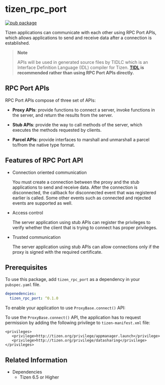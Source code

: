 # tizen_rpc_port

[![pub package](https://img.shields.io/pub/v/tizen_rpc_port.svg)](https://pub.dev/packages/tizen_rpc_port)

Tizen applications can communicate with each other using RPC Port APIs, which allows applications to send and receive data after a connection is established.

>**Note**
>
> APIs will be used in generated source files by TIDLC which is an Interface Definition Language (IDL) compiler for Tizen.
> **[TIDL](https://docs.tizen.org/application/native/guides/app-management/tidl/) is recommended rather than using RPC Port APIs directly.**

## RPC Port APIs

RPC Port APIs compose of three set of APIs:

- **Proxy APIs**:  provide functions to connect a server, invoke functions in the server, and return the results from the server.

- **Stub APIs**:  provide the way to call methods of the server, which executes the methods requested by clients.

- **Parcel APIs**:  provide interfaces to marshall and unmarshall a parcel to/from the native type format.

## Features of RPC Port API

- Connection oriented communication

  You must create a connection between the proxy and the stub applications to send and receive data. After the connection is disconnected, the callback for disconnected event that was registered earlier is called. Some other events such as connected and rejected events are supported as well.

- Access control

  The server application using stub APIs can register the privileges to verify whether the client that is trying to connect has proper privileges.

- Trusted communication

  The server application using stub APIs can allow connections only if the proxy is signed with the required certificate.

## Prerequisites

To use this package, add `tizen_rpc_port` as a dependency in your `pubspec.yaml` file.

```yaml
depenedencies:
  tizen_rpc_port: ^0.1.0
```

To enable your application to use `ProxyBase.connect()` API:

  To use the `ProxyBase.connect()` API, the application has to request permission by adding the following privilege to `tizen-manifest.xml` file:

  ```
  <privileges>
     <privilege>http://tizen.org/privilege/appmanager.launch</privilege>
     <privilege>http://tizen.org/privilege/datasharing</privilege>
  </privileges>
  ```


## Related Information
- Dependencies
  - Tizen 6.5 or Higher
